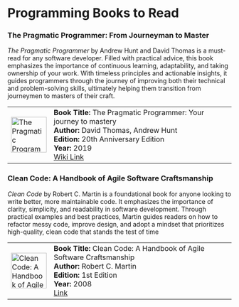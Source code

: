 # Programming Books to Read

### The Pragmatic Programmer: From Journeyman to Master

*The Pragmatic Programmer* by Andrew Hunt and David Thomas is a must-read for any software developer. Filled with practical advice, this book emphasizes the importance of continuous learning, adaptability, and taking ownership of your work. With timeless principles and actionable insights, it guides programmers through the journey of improving both their technical and problem-solving skills, ultimately helping them transition from journeymen to masters of their craft.

<table style="width: 100%;">
   <tr>
      <td style="width: 80px;">
         <img src="https://m.media-amazon.com/images/I/61ztlXgCmpL._SY466_.jpg" alt="The Pragmatic Programmer: Your journey to mastery" width="80" height="auto"/>
      </td>
      <td style="width: 100%;">
         <strong>Book Title:</strong> The Pragmatic Programmer: Your journey to mastery<br/>
         <strong>Author:</strong> David Thomas, ‎Andrew Hunt<br/>
         <strong>Edition:</strong> 20th Anniversary Edition<br/>
         <strong>Year:</strong> 2019<br/>
         <a href="https://en.wikipedia.org/wiki/The_Pragmatic_Programmer" target="_blank">Wiki Link</a>
      </td>
   </tr>
</table>


### Clean Code: A Handbook of Agile Software Craftsmanship

*Clean Code* by Robert C. Martin is a foundational book for anyone looking to write better, more maintainable code. It emphasizes the importance of clarity, simplicity, and readability in software development. Through practical examples and best practices, Martin guides readers on how to refactor messy code, improve design, and adopt a mindset that prioritizes high-quality, clean code that stands the test of time

<table style="width: 100%;">
   <tr>
      <td style="width: 80px;">
         <img src="https://m.media-amazon.com/images/I/51E2055ZGUL._SY466_.jpg" alt="Clean Code: A Handbook of Agile Software Craftsmanship" width="80" height="auto"/>
      </td>
      <td style="width: 100%;">
         <strong>Book Title:</strong> Clean Code: A Handbook of Agile Software Craftsmanship<br/>
         <strong>Author:</strong> Robert C. Martin<br/>
         <strong>Edition:</strong> 1st Edition<br/>
         <strong>Year:</strong> 2008<br/>
         <a href="https://www.google.com.tr/books/edition/Clean_Code/_i6bDeoCQzsC?hl=tr&gbpv=0" target="_blank">Link</a>
      </td>
   </tr>
</table>
